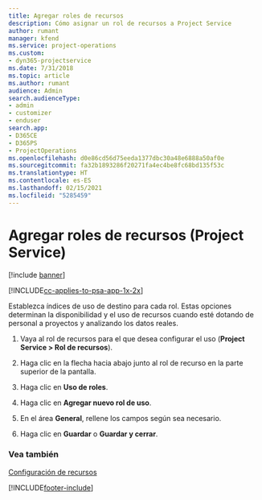 ```yaml
---
title: Agregar roles de recursos
description: Cómo asignar un rol de recursos a Project Service
author: rumant
manager: kfend
ms.service: project-operations
ms.custom:
- dyn365-projectservice
ms.date: 7/31/2018
ms.topic: article
ms.author: rumant
audience: Admin
search.audienceType:
- admin
- customizer
- enduser
search.app:
- D365CE
- D365PS
- ProjectOperations
ms.openlocfilehash: d0e86cd56d75eeda1377dbc30a48e6888a50af0e
ms.sourcegitcommit: fa32b1893286f20271fa4ec4be8fc68bd135f53c
ms.translationtype: HT
ms.contentlocale: es-ES
ms.lasthandoff: 02/15/2021
ms.locfileid: "5285459"
---
```

# <a name="add-resource-roles-project-service"></a>Agregar roles de recursos (Project Service)

[!include [banner](../includes/psa-now-project-operations.md)]

[!INCLUDE[cc-applies-to-psa-app-1x-2x](../includes/cc-applies-to-psa-app-1x-2x.md)]

Establezca índices de uso de destino para cada rol. Estas opciones determinan la disponibilidad y el uso de recursos cuando esté dotando de personal a proyectos y analizando los datos reales.  
  
1.  Vaya al rol de recursos para el que desea configurar el uso (**Project Service > Rol de recursos**).  
  
2.  Haga clic en la flecha hacia abajo junto al rol de recurso en la parte superior de la pantalla.  
  
3.  Haga clic en **Uso de roles**.  
  
4.  Haga clic en **Agregar nuevo rol de uso**.  
  
5.  En el área **General**, rellene los campos según sea necesario.  
  
6.  Haga clic en **Guardar** o **Guardar y cerrar**.  
  
### <a name="see-also"></a>Vea también  
 [Configuración de recursos](../psa/set-up-resources.md)


[!INCLUDE[footer-include](../includes/footer-banner.md)]